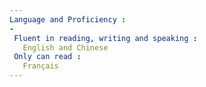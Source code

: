 ```yaml
---
Language and Proficiency : 
-
 Fluent in reading, writing and speaking :
   English and Chinese
 Only can read :
   Français
---
```

